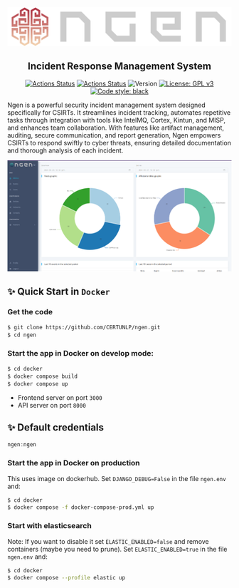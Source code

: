 ![Black Logo](https://github.com/certunlp/ngen/blob/main/ngen/static/img/ngenlogo_big_light.png?raw=true)

<h2 align="center">Incident Response Management System</h2>

<p align="center">
<a href="https://github.com/certunlp/ngen/actions"><img alt="Actions Status" src="https://github.com/certunlp/ngen/actions/workflows/backend.yml/badge.svg"></a>
<a href="https://github.com/certunlp/ngen/actions"><img alt="Actions Status" src="https://github.com/certunlp/ngen/actions/workflows/frontend.yml/badge.svg"></a>
<img alt="Version" src="https://img.shields.io/badge/version-0.1.0-brightblue">
<a href="https://www.gnu.org/licenses/gpl-3.0"><img alt="License: GPL v3" src="https://img.shields.io/badge/License-GPLv3-blue.svg"></a>
<a href="https://github.com/certunlp/ngen"><img alt="Code style: black" src="https://img.shields.io/badge/code%20style-black-000000.svg"></a>
</p>

Ngen is a powerful security incident management system designed specifically for CSIRTs. It streamlines incident
tracking, automates repetitive tasks through integration with tools like IntelMQ, Cortex, Kintun, and MISP, and enhances
team collaboration. With features like artifact management, auditing, secure communication, and report generation, Ngen
empowers CSIRTs to respond swiftly to cyber threats, ensuring detailed documentation and thorough analysis of each
incident.

![Example Preview](https://github.com/certunlp/ngen/blob/main/docs/images/preview1.png?raw=true)

## ✨ Quick Start in `Docker`

### Get the code

```bash
$ git clone https://github.com/CERTUNLP/ngen.git
$ cd ngen
```

### Start the app in Docker on develop mode:

```bash
$ cd docker
$ docker compose build
$ docker compose up
```

- Frontend server on port `3000`
- API server on port `8000`

## ✨ Default credentials

```javascript
ngen:ngen
```

### Start the app in Docker on production

This uses image on dockerhub.
Set `DJANGO_DEBUG=False` in the file `ngen.env` and:

```bash
$ cd docker
$ docker compose -f docker-compose-prod.yml up
```

### Start with elasticsearch

Note: If you want to disable it set `ELASTIC_ENABLED=false` and remove containers (maybe you need to prune).
Set `ELASTIC_ENABLED=true` in the file `ngen.env` and:

```bash
$ cd docker
$ docker compose --profile elastic up
```
